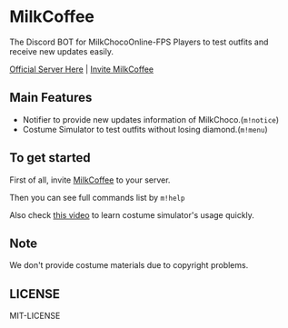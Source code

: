 # MilkCoffee
The Discord BOT for MilkChocoOnline-FPS Players to test outfits and receive new updates easily.

[Official Server Here](https://milkcoffee.cf/links/server) | [Invite MilkCoffee](https://milkcoffee.cf/links/invite)


## Main Features
- Notifier to provide new updates information of MilkChoco.(`m!notice`)
- Costume Simulator to test outfits without losing diamond.(`m!menu`)


## To get started
First of all, invite [MilkCoffee](https://milkcoffee.cf/links/invite) to your server.

Then you can see full commands list by `m!help`

Also check [this video](https://www.youtube.com/watch?v=TFZqadDptb8) to learn costume simulator's usage quickly.

## Note
We don't provide costume materials due to copyright problems.

## LICENSE
MIT-LICENSE
